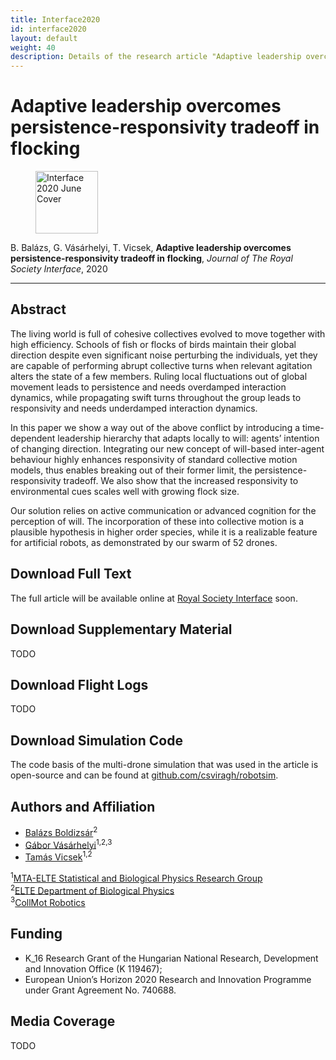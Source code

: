 ```yaml
---
title: Interface2020
id: interface2020
layout: default
weight: 40
description: Details of the research article "Adaptive leadership overcomes persistence-responsivity tradeoff in flocking", Royal Society Interface, 2020
---
```


# Adaptive leadership overcomes persistence-responsivity tradeoff in flocking

<figure class="float-left"><img src="assets/img/interface_cover.jpg" alt="Interface 2020 June Cover" width="100" /></figure>

B. Balázs, G. Vásárhelyi, T. Vicsek, **Adaptive leadership overcomes persistence-responsivity tradeoff in flocking**, _Journal of The Royal Society Interface_, 2020

---

## Abstract

The living world is full of cohesive collectives evolved to move together with high efficiency. Schools of fish or flocks of birds maintain their global direction despite even significant noise perturbing the individuals, yet they are capable of performing abrupt collective turns when relevant agitation alters the state of a few members. 
Ruling local fluctuations out of global movement leads to persistence and needs overdamped interaction dynamics, while propagating swift turns throughout the group leads to responsivity and needs underdamped interaction dynamics.

In this paper we show a way out of the above conflict by introducing a time-dependent leadership hierarchy that adapts locally to will: agents’ intention of changing direction. 
Integrating our new concept of will-based inter-agent behaviour highly enhances responsivity of standard collective motion models, thus enables breaking out of their former limit, the persistence-responsivity tradeoff. 
We also show that the increased responsivity to environmental cues scales well with growing flock size.

Our solution relies on active communication or advanced cognition for the perception of will. 
The incorporation of these into collective motion is a plausible hypothesis in higher order species, while it is a realizable feature for artificial robots, as demonstrated by our swarm of 52 drones.

## Download Full Text

The full article will be available online at [Royal Society Interface](https://royalsocietypublishing.org/journal/rsif) soon.


## Download Supplementary Material

TODO


## Download Flight Logs

TODO


## Download Simulation Code

The code basis of the multi-drone simulation that was used in the article is open-source and can be found at [github.com/csviragh/robotsim](https://github.com/csviragh/robotsim).


## Authors and Affiliation

* [Balázs Boldizsár]()<sup>2
* [Gábor Vásárhelyi](http://hal.elte.hu/~vasarhelyi/)<sup>1,2,3</sup>
* [Tamás Vicsek](http://hal.elte.hu/~vicsek/)<sup>1,2</sup>

<sup>1</sup>[MTA-ELTE Statistical and Biological Physics Research Group](http://hal.elte.hu/)<br/>
<sup>2</sup>[ELTE Department of Biological Physics](https://fizika.elte.hu/en/index.php?page=tanszek&tid=5)<br/>
<sup>3</sup>[CollMot Robotics](https://collmot.com/)<br/>


## Funding

* K_16 Research Grant of the Hungarian National Research, Development and Innovation Office (K 119467);
* European Union’s Horizon 2020 Research and Innovation Programme under Grant Agreement No. 740688.

## Media Coverage

TODO
